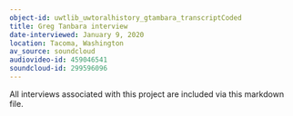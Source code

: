 ```yaml
---
object-id: uwtlib_uwtoralhistory_gtambara_transcriptCoded
title: Greg Tanbara interview
date-interviewed: January 9, 2020
location: Tacoma, Washington
av_source: soundcloud
audiovideo-id: 459046541
soundcloud-id: 299596096
---
```

All interviews associated with this project are included via this markdown file. 
